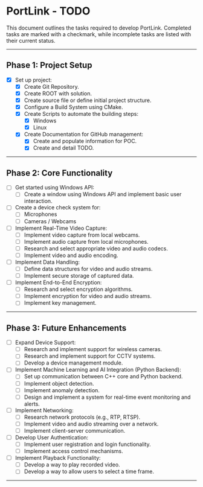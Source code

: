 # PortLink - TODO

This document outlines the tasks required to develop PortLink. Completed tasks are marked with a checkmark, while incomplete tasks are listed with their current status.

---

## Phase 1: Project Setup

- [x] Set up project:
  - [x] Create Git Repository.
  - [x] Create ROOT with solution.
  - [x] Create source file or define initial project structure.
  - [x] Configure a Build System using CMake.
  - [x] Create Scripts to automate the building steps:
    - [x] Windows
    - [x] Linux
  - [x] Create Documentation for GitHub management:
    - [x] Create and populate information for POC.
    - [x] Create and detail TODO.

---

## Phase 2: Core Functionality

- [ ] Get started using Windows API:
  - [ ] Create a window using Windows API and implement basic user interaction.
- [ ] Create a device check system for:
  - [ ] Microphones
  - [ ] Cameras / Webcams
- [ ] Implement Real-Time Video Capture:
  - [ ] Implement video capture from local webcams.
  - [ ] Implement audio capture from local microphones.
  - [ ] Research and select appropriate video and audio codecs.
  - [ ] Implement video and audio encoding.
- [ ] Implement Data Handling:
  - [ ] Define data structures for video and audio streams.
  - [ ] Implement secure storage of captured data.
- [ ] Implement End-to-End Encryption:
  - [ ] Research and select encryption algorithms.
  - [ ] Implement encryption for video and audio streams.
  - [ ] Implement key management.

---

## Phase 3: Future Enhancements

- [ ] Expand Device Support:
  - [ ] Research and implement support for wireless cameras.
  - [ ] Research and implement support for CCTV systems.
  - [ ] Develop a device management module.
- [ ] Implement Machine Learning and AI Integration (Python Backend):
  - [ ] Set up communication between C++ core and Python backend.
  - [ ] Implement object detection.
  - [ ] Implement anomaly detection.
  - [ ] Design and implement a system for real-time event monitoring and alerts.
- [ ] Implement Networking:
  - [ ] Research network protocols (e.g., RTP, RTSP).
  - [ ] Implement video and audio streaming over a network.
  - [ ] Implement client-server communication.
- [ ] Develop User Authentication:
  - [ ] Implement user registration and login functionality.
  - [ ] Implement access control mechanisms.
- [ ] Implement Playback Functionality:
  - [ ] Develop a way to play recorded video.
  - [ ] Develop a way to allow users to select a time frame.

---
